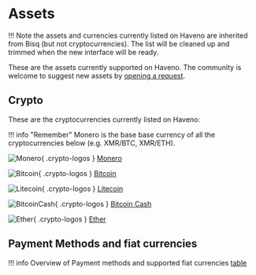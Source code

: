 # Assets

!!! Note
    the assets and currencies currently listed on Haveno are inherited from Bisq (but not cryptocurrencies). The list will be cleaned up and trimmed when the new interface will be ready.

These are the assets currently supported on Haveno. The community is welcome to suggest new assets by [opening a request](https://github.com/haveno-dex/listing).


## Crypto

These are the cryptocurrencies currently listed on Haveno:

!!! info "Remember"
    Monero is the base base currency of all the cryptocurrencies below (e.g. XMR/BTC, XMR/ETH).

![Monero](../resources/img/crypto/monero.svg){ .crypto-logos } [Monero](https://getmonero.org)

![Bitcoin](../resources/img/crypto/bitcoin.svg){ .crypto-logos } [Bitcoin](https://bitcoin.org)

![Litecoin](../resources/img/crypto/litecoin.svg){ .crypto-logos } [Litecoin](https://litecoin.org)

![BitcoinCash](../resources/img/crypto/bitcoincash.svg){ .crypto-logos } [Bitcoin Cash](https://bitcoincash.org)

![Ether](../resources/img/crypto/ether.svg){ .crypto-logos } [Ether](https://ethereum.org)


## Payment Methods and fiat currencies

!!! info
    Overview of Payment methods and supported fiat currencies [table](payment-methods/A_all-methods.md)
